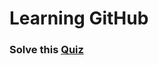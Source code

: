 # Learning GitHub
### Solve this [Quiz](https://docs.google.com/forms/d/e/1FAIpQLSfI2-UzMi-ZNbxcQCuOdujyWcN6YzKVw3SUuwhPX_ajDPIVUQ/viewform)
